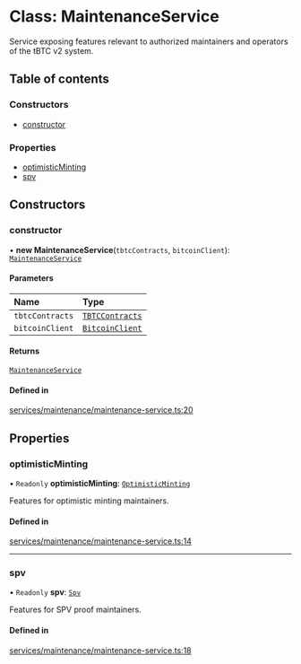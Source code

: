 # Class: MaintenanceService

Service exposing features relevant to authorized maintainers and
operators of the tBTC v2 system.

## Table of contents

### Constructors

- [constructor](MaintenanceService.md#constructor)

### Properties

- [optimisticMinting](MaintenanceService.md#optimisticminting)
- [spv](MaintenanceService.md#spv)

## Constructors

### constructor

• **new MaintenanceService**(`tbtcContracts`, `bitcoinClient`): [`MaintenanceService`](MaintenanceService.md)

#### Parameters

| Name | Type |
| :------ | :------ |
| `tbtcContracts` | [`TBTCContracts`](../README.md#tbtccontracts) |
| `bitcoinClient` | [`BitcoinClient`](../interfaces/BitcoinClient.md) |

#### Returns

[`MaintenanceService`](MaintenanceService.md)

#### Defined in

[services/maintenance/maintenance-service.ts:20](https://github.com/keep-network/tbtc-v2/blob/main/typescript/src/services/maintenance/maintenance-service.ts#L20)

## Properties

### optimisticMinting

• `Readonly` **optimisticMinting**: [`OptimisticMinting`](OptimisticMinting.md)

Features for optimistic minting maintainers.

#### Defined in

[services/maintenance/maintenance-service.ts:14](https://github.com/keep-network/tbtc-v2/blob/main/typescript/src/services/maintenance/maintenance-service.ts#L14)

___

### spv

• `Readonly` **spv**: [`Spv`](Spv.md)

Features for SPV proof maintainers.

#### Defined in

[services/maintenance/maintenance-service.ts:18](https://github.com/keep-network/tbtc-v2/blob/main/typescript/src/services/maintenance/maintenance-service.ts#L18)
